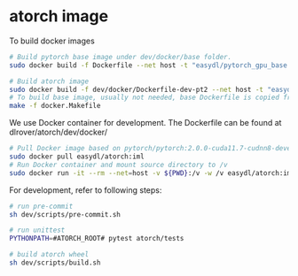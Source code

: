 # atorch image

To build docker images
```bash
# Build pytorch base image under dev/docker/base folder.
sudo docker build -f Dockerfile --net host -t "easydl/pytorch_gpu_base:2.0.1-cuda11.8-cudnn8-devel" .

# Build atorch image
sudo docker build -f dev/docker/Dockerfile-dev-pt2 --net host -t "easydl/atorch:iml" .
# To build base image, usually not needed, base Dockerfile is copied from pytorch repo for reference.
make -f docker.Makefile
```

We use Docker container for development. The Dockerfile can be found at dlrover/atorch/dev/docker/

```bash
# Pull Docker image based on pytorch/pytorch:2.0.0-cuda11.7-cudnn8-devel
sudo docker pull easydl/atorch:iml
# Run Docker container and mount source directory to /v
sudo docker run -it --rm --net=host -v ${PWD}:/v -w /v easydl/atorch:iml /bin/bash
```

For development, refer to following steps:
```bash
# run pre-commit
sh dev/scripts/pre-commit.sh

# run unittest
PYTHONPATH=#ATORCH_ROOT# pytest atorch/tests

# build atorch wheel
sh dev/scripts/build.sh
```
